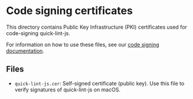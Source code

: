 # Code signing certificates

This directory contains Public Key Infrastructure (PKI) certificates used for
code-signing quick-lint-js.

For information on how to use these files, see our [code signing
documentation](../../docs/CODE_SIGNING.md).

## Files

* `quick-lint-js.cer`: Self-signed certificate (public key). Use this file to
  verify signatures of quick-lint-js on macOS.
